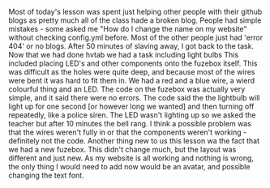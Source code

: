 Most of today's lesson was spent just helping other people with their github blogs as pretty much all of the class hade a broken blog. People had simple mistakes - some asked me "How do I change the name on my website" without checking config.yml before. Most of the other people just had 'error 404' or no blogs. After 50 minutes of slaving away, I got back to the task. Now that we had done hvtab we had a task including light bulbs
This included placing LED's and other components onto the fuzebox itself. This was difficult as the holes were quite deep, and because most of the wires were bent it was hard to fit them in. We had a red and a blue wire, a wierd colourful thing and an LED. The code on the fuzebox was actually very simple, and it said there were no errors. The code said the the lightbulb will light up for one second [or however long we wanted] and then turning off repeatedly, like a police siren.
The LED wasn't lighting up so we asked the teacher but after 10 minutes the bell rang. I think a possible problem was that the wires weren't fully in or that the components weren't working - definitely not the code. Another thing new to us this lesson wa the fact that we had a new fuzebox. This didn't change much, but the layout was different and just new. 
As my website is all working and nothing is wrong, the only thing I would need to add now would be an avatar, and possible changing the text font.
